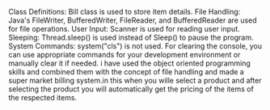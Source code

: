 Class Definitions: Bill class is used to store item details.
File Handling: Java's FileWriter, BufferedWriter, FileReader, and BufferedReader are used for file operations.
User Input: Scanner is used for reading user input.
Sleeping: Thread.sleep() is used instead of Sleep() to pause the program.
System Commands: system("cls") is not used. For clearing the console, you can use appropriate commands for your development environment or manually clear it if needed.
i have used the object oriented programming skills and combined them with the concept of file handling and made a super market billing system.in this when you wille select a product and after selecting the product you will automatically get the pricing of the items of the respected items.
